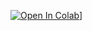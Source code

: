 [![Open In Colab](https://colab.research.google.com/assets/colab-badge.svg)](https://colab.research.google.com/github/francissonly1/WC/blob/main/XRDP.ipynb)]
